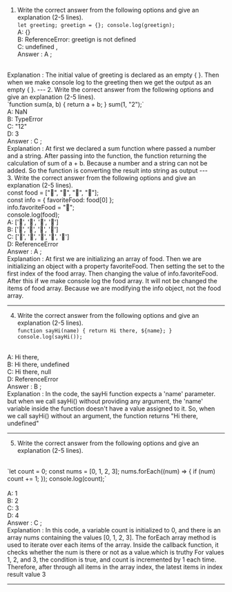 1. Write the correct answer from the following options and give an explanation (2-5 lines).
   <br>
   `let greeting;
   greetign = {};
   console.log(greetign);`
   <br>
   A: {}
   <br>
   B: ReferenceError: greetign is not defined
   <br>
   C: undefined
   ,<br>
Answer : A ;
<br>
Explanation :
The initial value of greeting is declared as an empty { }. Then when we make console log to the greeting then we get the output as an empty { }.
---
2. Write the correct answer from the following options and give an explanation (2-5 lines).
   <br>
   `function sum(a, b) {
   return a + b;
   }
   sum(1, "2");`
   <br>
   A: NaN
   <br>
   B: TypeError
   <br>
   C: "12"
   <br>
   D: 3
    <br>
Answer : C ;
<br>
Explanation :
At first we declared a sum function where passed a number and a string. After passing into the function, the function returning the calculation of sum of a + b. Because a number and a string can not be added. So the function is converting the result into string as output
---
<br>
3. Write the correct answer from the following options and give an explanation (2-5 lines).
 <br>
 const food = ["🍕", "🍫", "🥑", "🍔"];
  <br>
const info = { favoriteFood: food[0] };
 <br>
info.favoriteFood = "🍝";
 <br>
console.log(food);
<br>
A: ['🍕', '🍫', '🥑', '🍔']
<br>
B: ['🍝', '🍫', '🥑', '🍔']
<br>
C: ['🍝', '🍕', '🍫', '🥑', '🍔']
<br>
D: ReferenceError
 <br>
Answer : A ;
 <br>
Explanation :
At first we are initializing an array of food. Then we are initializing an object with a property favoriteFood. Then setting the set to the first index of the food array. Then changing the value of info.favoriteFood. After this if we make console log the food array. It will not be changed the items of food array. Because we are modifying the info object, not the food array. 

--- 

4. Write the correct answer from the following options and give an explanation (2-5 lines).
   <br>
   `function sayHi(name) {
  return Hi there, ${name};
}
console.log(sayHi());`
<br>
   A: Hi there,
   <br>
   B: Hi there, undefined
   <br>
   C: Hi there, null
   <br>
   D: ReferenceError
 <br>
Answer : B ;
 <br>
Explanation :
In the code, the sayHi function expects a 'name' parameter. but when we call sayHi() without providing any argument, the 'name' variable inside the function doesn't have a value assigned to it. So, when we call sayHi() without an argument, the function returns "Hi there, undefined"

---

5. Write the correct answer from the following options and give an explanation (2-5 lines).
<br>
   `let count = 0;
const nums = [0, 1, 2, 3];
nums.forEach((num) => {
if (num) count += 1;
});
console.log(count);`
<br>
<br>
A: 1
<br>
B: 2
<br>
C: 3
<br>
D: 4
 <br>
Answer : C ;
 <br>
Explanation :
In this code, a variable count is initialized to 0, and there is an array nums containing the values [0, 1, 2, 3]. The forEach array method is used to iterate over each items of the array. Inside the callback function, it checks whether the num is there or not as a value.which is truthy For values 1, 2, and 3, the condition is true, and count is incremented by 1 each time. Therefore, after through all items in the array index, the latest items in index result value 3

---
